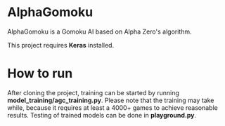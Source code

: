# AlphaGomoku

AlphaGomoku is a Gomoku AI based on Alpha Zero's algorithm.

This project requires **Keras** installed. 

# How to run
After cloning the project, training can be started by running **model_training/agc_training.py**. Please note that the training may take while, because it requires at least a 4000+ games to achieve reasonable results.
Testing of trained models can be done in **playground.py**.
